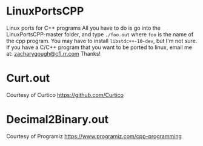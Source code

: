 # LinuxPortsCPP
Linux ports for C++ programs
All you have to do is go into the LinuxPortsCPP-master folder, and type `./foo.out` where `foo` is the name of the cpp program.
You may have to install `libstdc++-10-dev`, but I'm not sure.
If you have a C/C++ program that you want to be ported to linux, email me at:
zacharygough@cfl.rr.com
Thanks!

# Curt.out
Courtesy of Curtico
https://github.com/Curtico


# Decimal2Binary.out
Courtesy of Programiz
https://www.programiz.com/cpp-programming
